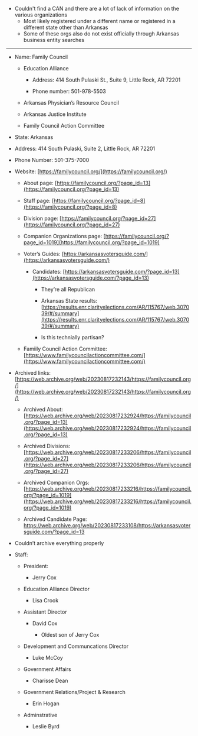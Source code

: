 - Couldn't find a CAN and there are a lot of lack of information on the various organizations
	- Most likely registered under a different name or registered in a different state other than Arkansas
	- Some of these orgs also do not exist officially through Arkansas business entity searches

------

- Name: Family Council
    
    - Education Alliance
        
        - Address: 414 South Pulaski St., Suite 9, Little Rock, AR 72201
            
        - Phone number: 501-978-5503
            
    - Arkansas Physician’s Resource Council
        
    - Arkansas Justice Institute
        
    - Family Council Action Committee
        
- State: Arkansas
    
- Address: 414 South Pulaski, Suite 2, Little Rock, AR 72201
    
- Phone Number: 501-375-7000
    
- Website: [https://familycouncil.org/](https://familycouncil.org/)
    
    - About page: [https://familycouncil.org/?page_id=13](https://familycouncil.org/?page_id=13)
        
    - Staff page: [https://familycouncil.org/?page_id=8](https://familycouncil.org/?page_id=8)
        
    - Division page: [https://familycouncil.org/?page_id=27](https://familycouncil.org/?page_id=27)
        
    - Companion Organizations page: [https://familycouncil.org/?page_id=1019](https://familycouncil.org/?page_id=1019)
        
    - Voter’s Guides: [https://arkansasvotersguide.com/](https://arkansasvotersguide.com/)
        
        - Candidates: [https://arkansasvotersguide.com/?page_id=13](https://arkansasvotersguide.com/?page_id=13)
            
            - They’re all Republican
                
            - Arkansas State results: [https://results.enr.clarityelections.com/AR/115767/web.307039/#/summary](https://results.enr.clarityelections.com/AR/115767/web.307039/#/summary)
                
            - Is this technially partisan?
                
    - Famiily Council Action Committee: [https://www.familycouncilactioncommittee.com/](https://www.familycouncilactioncommittee.com/)
        
- Archived links: [https://web.archive.org/web/20230817232143/https://familycouncil.org/](https://web.archive.org/web/20230817232143/https://familycouncil.org/)
    
    - Archived About: [https://web.archive.org/web/20230817232924/https://familycouncil.org/?page_id=13](https://web.archive.org/web/20230817232924/https://familycouncil.org/?page_id=13)
        
    - Archived Divisions: [https://web.archive.org/web/20230817233206/https://familycouncil.org/?page_id=27](https://web.archive.org/web/20230817233206/https://familycouncil.org/?page_id=27)
        
    - Archived Companion Orgs: [https://web.archive.org/web/20230817233216/https://familycouncil.org/?page_id=1019](https://web.archive.org/web/20230817233216/https://familycouncil.org/?page_id=1019)
        
    
    - Archived Candidate Page: https://web.archive.org/web/20230817233108/https://arkansasvotersguide.com/?page_id=13
        

  

- Couldn’t archive everything properly
    

- Staff:
    
    - President:
        
        - Jerry Cox
            
    - Education Alliance Director
        
        - Lisa Crook
            
    - Assistant Director
        
        - David Cox
            
            - Oldest son of Jerry Cox
                
    - Development and Communcations Director
        
        - Luke McCoy
            
    - Government Affairs
        
        - Charisse Dean
            
    - Government Relations/Project & Research
        
        - Erin Hogan
            
    - Adminstrative
        
        - Leslie Byrd